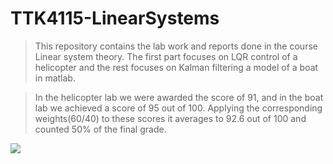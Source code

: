 # TTK4115-LinearSystems

>This repository contains the lab work and reports done in the course Linear system theory. The first part focuses on LQR control of a helicopter and the rest focuses on Kalman filtering a model of a boat in matlab.

>In the helicopter lab we were awarded the score of 91, and in the boat lab we achieved a score of 95 out of 100. Applying the corresponding weights(60/40) to these scores it averages to 92.6 out of 100 and counted 50% of the final grade.

![](https://media.giphy.com/media/eNphYH5FiKYQE/giphy.gif)

